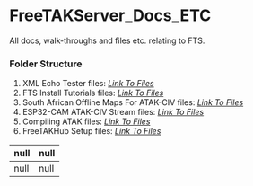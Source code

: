 # FreeTAKServer_Docs_ETC
All docs, walk-throughs and files etc. relating to FTS.

### Folder Structure

1. XML Echo Tester files: *[Link To Files](https://github.com/Cale-Torino/FreeTAKServer_Docs_ETC/tree/main/1.%20XML%20Echo%20Tester)*
2. FTS Install Tutorials files: *[Link To Files](https://github.com/Cale-Torino/FreeTAKServer_Docs_ETC/tree/main/2.%20FTS%20Install%20Tutorials)*
3. South African Offline Maps For ATAK-CIV files: *[Link To Files](https://github.com/Cale-Torino/FreeTAKServer_Docs_ETC/tree/main/3.%20South%20African%20Offline%20Maps%20For%20ATAK-CIV)*
4. ESP32-CAM ATAK-CIV Stream files: *[Link To Files](https://github.com/Cale-Torino/FreeTAKServer_Docs_ETC/tree/main/4.%20ESP32-CAM%20ATAK-CIV%20Stream)*
5. Compiling ATAK files: *[Link To Files](https://github.com/Cale-Torino/FreeTAKServer_Docs_ETC/tree/main/5.%20Compiling%20ATAK)*
6. FreeTAKHub Setup files: *[Link To Files](https://github.com/Cale-Torino/FreeTAKServer_Docs_ETC/tree/main/6.%20FreeTAKHub%20Setup)*


|null|null|
| :------------| :------------ |
|null|null|
